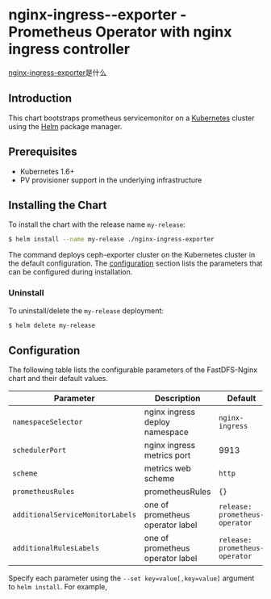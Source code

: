 # nginx-ingress--exporter - Prometheus Operator with nginx ingress controller 

[nginx-ingress-exporter](https://)是什么

## Introduction

This chart bootstraps prometheus servicemonitor on a [Kubernetes](http://kubernetes.io) cluster using the [Helm](https://helm.sh) package manager.

## Prerequisites

- Kubernetes 1.6+
- PV provisioner support in the underlying infrastructure

## Installing the Chart

To install the chart with the release name `my-release`:

```bash
$ helm install --name my-release ./nginx-ingress-exporter
```

The command deploys ceph-exporter cluster on the Kubernetes cluster in the default configuration. The [configuration](#configuration) section lists the parameters that can be configured during installation.

### Uninstall

To uninstall/delete the `my-release` deployment:

```bash
$ helm delete my-release
```

## Configuration

The following table lists the configurable parameters of the FastDFS-Nginx chart and their default values.

| Parameter                  | Description                         | Default                                |
| -----------------------    | ----------------------------------- | -------------------------------------- |
| `namespaceSelector`        | nginx ingress deploy namespace      | `nginx-ingress`
| `schedulerPort`            | nginx ingress metrics port          | 9913
| `scheme`                   | metrics web scheme                  | `http`
| `prometheusRules`          | prometheusRules                | `{}`                                   |
| `additionalServiceMonitorLabels`| one of prometheus operator label| `release: prometheus-operator`|
| `additionalRulesLabels`    | one of prometheus operator label| `release: prometheus-operator`  |

Specify each parameter using the `--set key=value[,key=value]` argument to `helm install`. For example,


